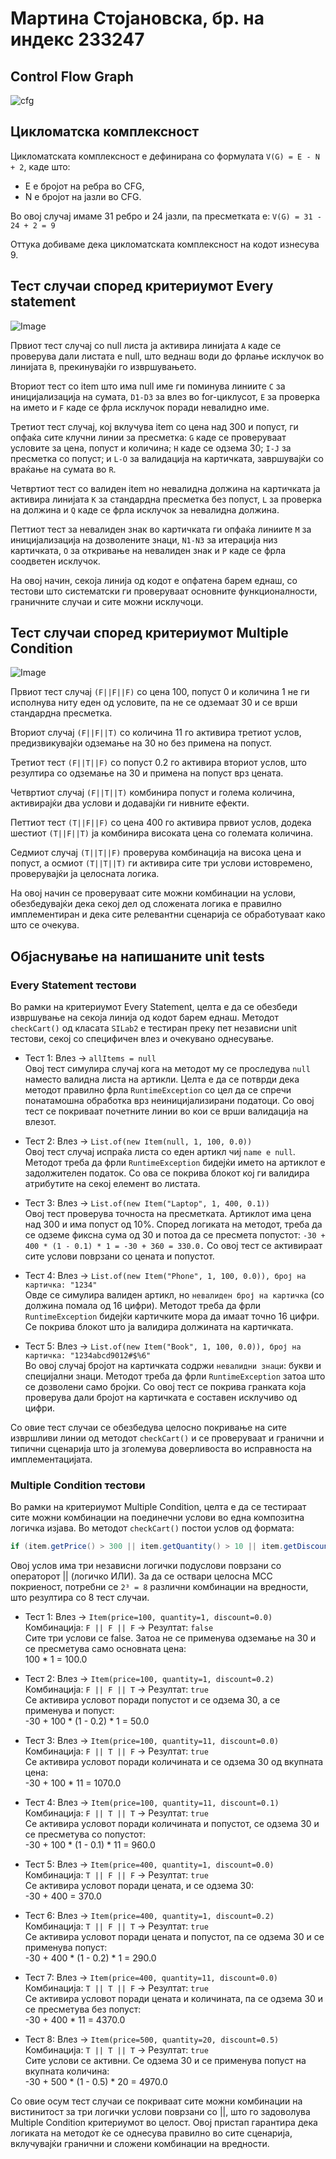 # Мартина Стојановска, бр. на индекс 233247

## Control Flow Graph
![cfg](https://github.com/user-attachments/assets/52762d30-f615-4968-9e34-469eeac095f1)

## Цикломатска комплексност
Цикломатската комплексност е дефинирана со формулата `V(G) = E - N + 2`, каде што:
- E е бројот на ребра во CFG,
- N е бројот на јазли во CFG.

Во овој случај имаме 31 ребро и 24 јазли, па пресметката е: `V(G) = 31 - 24 + 2 = 9`

Оттука добиваме дека цикломатската комплексност на кодот изнесува 9.

## Тест случаи според критериумот Every statement
![Image](https://github.com/user-attachments/assets/8c7155fa-8d81-494c-8b9d-12bb44b0ac5a)

Првиот тест случај со null листа ја активира линијата `А` каде се проверува дали листата е null, што веднаш води до фрлање исклучок во линијата `B`, прекинувајќи го извршувањето.

Вториот тест со item што има null име ги поминува линиите `C` за иницијализација на сумата, `D1-D3` за влез во for-циклусот, `E` за проверка на името и `F` каде се фрла исклучок поради невалидно име.

Третиот тест случај, кој вклучува item со цена над 300 и попуст, ги опфаќа сите клучни линии за пресметка: `G` каде се проверуваат условите за цена, попуст и количина; `H` каде се одзема 30; `I-J` за пресметка со попуст; и `L-O` за валидација на картичката, завршувајќи со враќање на сумата во `R`.

Четвртиот тест со валиден item но невалидна должина на картичката ја активира линијата `K` за стандардна пресметка без попуст, `L` за проверка на должина и `Q` каде се фрла исклучок за невалидна должина.

Петтиот тест за невалиден знак во картичката ги опфаќа линиите `M` за иницијализација на дозволените знаци, `N1-N3` за итерација низ картичката, `O` за откривање на невалиден знак и `P` каде се фрла соодветен исклучок.

На овој начин, секоја линија од кодот е опфатена барем еднаш, со тестови што систематски ги проверуваат основните функционалности, граничните случаи и сите можни исклучоци.

## Тест случаи според критериумот Multiple Condition
![Image](https://github.com/user-attachments/assets/717fbf7e-7b3c-4c2d-9263-bb6e869f8cda)

Првиот тест случај `(F||F||F)` со цена 100, попуст 0 и количина 1 не ги исполнува ниту еден од условите, па не се одземаат 30 и се врши стандардна пресметка.

Вториот случај `(F||F||T)` со количина 11 го активира третиот услов, предизвикувајќи одземање на 30 но без примена на попуст.

Третиот тест `(F||T||F)` со попуст 0.2 го активира вториот услов, што резултира со одземање на 30 и примена на попуст врз цената.

Четвртиот случај `(F||T||T)` комбинира попуст и голема количина, активирајќи два услови и додавајќи ги нивните ефекти.

Петтиот тест `(T||F||F)` со цена 400 го активира првиот услов, додека шестиот `(T||F||T)` ја комбинира високата цена со големата количина.

Седмиот случај `(T||T||F)` проверува комбинација на висока цена и попуст, а осмиот `(T||T||T)` ги активира сите три услови истовремено, проверувајќи ја целосната логика.

На овој начин се проверуваат сите можни комбинации на услови, обезбедувајќи дека секој дел од сложената логика е правилно имплементиран и дека сите релевантни сценарија се обработуваат како што се очекува.

## Објаснување на напишаните unit tests

### Every Statement тестови

Во рамки на критериумот Every Statement, целта е да се обезбеди извршување на секоја линија од кодот барем еднаш. Методот `checkCart()` од класата `SILab2` е тестиран преку пет независни unit тестови, секој со специфичен влез и очекувано однесување.

- Тест 1: Влез → `allItems = null`  
  Овој тест симулира случај кога на методот му се проследува `null` наместо валидна листа на артикли. Целта е да се потврди дека методот правилно фрла `RuntimeException` со цел да се спречи понатамошна обработка врз неиницијализирани податоци. Со овој тест се покриваат почетните линии во кои се врши валидација на влезот.

- Тест 2: Влез → `List.of(new Item(null, 1, 100, 0.0))`  
  Овој тест случај испраќа листа со еден артикл чиј `name е null`. Методот треба да фрли `RuntimeException` бидејќи името на артиклот е задолжителен податок. Со ова се покрива блокот кој ги валидира атрибутите на секој елемент во листата.

- Тест 3: Влез → `List.of(new Item("Laptop", 1, 400, 0.1))`  
  Овој тест проверува точноста на пресметката. Артиклот има цена над 300 и има попуст од 10%. Според логиката на методот, треба да се одземе фиксна сума од 30 и потоа да се пресмета попустот:
  `-30 + 400 * (1 - 0.1) * 1 = -30 + 360 = 330.0.` Со овој тест се активираат сите услови поврзани со цената и попустот.

- Тест 4: Влез → `List.of(new Item("Phone", 1, 100, 0.0)), број на картичка: "1234"`  
  Овде се симулира валиден артикл, но `невалиден број на картичка` (со должина помала од 16 цифри). Методот треба да фрли `RuntimeException` бидејќи картичките мора да имаат точно 16 цифри. Се покрива блокот што ја валидира должината на картичката.

- Тест 5: Влез → `List.of(new Item("Book", 1, 100, 0.0)), број на картичка: "1234abcd9012#$%6"`  
  Во овој случај бројот на картичката содржи `невалидни знаци`: букви и специјални знаци. Методот треба да фрли `RuntimeException` затоа што се дозволени само бројки. Со овој тест се покрива гранката која проверува дали бројот на картичката е составен исклучиво од цифри.

Со овие тест случаи се обезбедува целосно покривање на сите извршливи линии од методот `checkCart()` и се проверуваат и гранични и типични сценарија што ја зголемува доверливоста во исправноста на имплементацијата.

### Multiple Condition тестови

Во рамки на критериумот Multiple Condition, целта е да се тестираат сите можни комбинации на поединечни услови во една композитна логичка изјава. Во методот `checkCart()` постои услов од формата:
```java
if (item.getPrice() > 300 || item.getQuantity() > 10 || item.getDiscount() > 0)
```
Овој услов има три независни логички подуслови поврзани со операторот || (логичко ИЛИ). За да се оствари целосна MCC покриеност, потребни се `2³ = 8` различни комбинации на вредности, што резултира со 8 тест случаи.

- Тест 1: Влез → `Item(price=100, quantity=1, discount=0.0)`  
  Комбинација: `F || F || F` → Резултат: `false`   
  Сите три услови се false. Затоа не се применува одземање на 30 и се пресметува само основната цена:  
  100 * 1 = 100.0

- Тест 2: Влез → `Item(price=100, quantity=1, discount=0.2)`  
  Комбинација: `F || F || T` → Резултат: `true`   
  Се активира условот поради попустот и се одзема 30, а се применува и попуст:  
  -30 + 100 * (1 - 0.2) * 1 = 50.0

- Тест 3: Влез → `Item(price=100, quantity=11, discount=0.0)`  
  Комбинација: `F || T || F` → Резултат: `true`   
  Се активира условот поради количината и се одзема 30 од вкупната цена:  
  -30 + 100 * 11 = 1070.0

- Тест 4: Влез → `Item(price=100, quantity=11, discount=0.1)`  
  Комбинација: `F || T || T` → Резултат: `true`   
  Се активира условот поради количината и попустот, се одзема 30 и се пресметува со попустот:  
  -30 + 100 * (1 - 0.1) * 11 = 960.0

- Тест 5: Влез → `Item(price=400, quantity=1, discount=0.0)`  
  Комбинација: `T || F || F` → Резултат: `true`   
  Се активира условот поради цената, и се одзема 30:  
  -30 + 400 = 370.0

- Тест 6: Влез → `Item(price=400, quantity=1, discount=0.2)`  
  Комбинација: `T || F || T` → Резултат: `true`   
  Се активира условот поради цената и попустот, па се одзема 30 и се применува попуст:  
  -30 + 400 * (1 - 0.2) * 1 = 290.0

- Тест 7: Влез → `Item(price=400, quantity=11, discount=0.0)`  
  Комбинација: `T || T || F` → Резултат: `true`   
  Се активира условот поради цената и количината, па се одзема 30 и се пресметува без попуст:  
  -30 + 400 * 11 = 4370.0

- Тест 8: Влез → `Item(price=500, quantity=20, discount=0.5)`  
  Комбинација: `T || T || T` → Резултат: `true`   
  Сите услови се активни. Се одзема 30 и се применува попуст на вкупната количина:  
  -30 + 500 * (1 - 0.5) * 20 = 4970.0

Со овие осум тест случаи се покриваат сите можни комбинации на вистинитост за три логички услови поврзани со ||, што го задоволува Multiple Condition критериумот во целост. Овој пристап гарантира дека логиката на методот ќе се однесува правилно во сите сценарија, вклучувајќи гранични и сложени комбинации на вредности.
